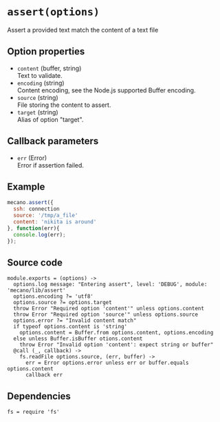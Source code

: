 
# `assert(options)`

Assert a provided text match the content of a text file

## Option properties

*   `content` (buffer, string)   
    Text to validate.   
*   `encoding` (string)   
    Content encoding, see the Node.js supported Buffer encoding.   
*   `source` (string)   
    File storing the content to assert.   
*   `target` (string)   
    Alias of option "target".   

## Callback parameters

*   `err` (Error)   
    Error if assertion failed.   

## Example

```js
mecano.assert({
  ssh: connection
  source: '/tmp/a_file'     
  content: 'nikita is around' 
}, function(err){
  console.log(err);
});
```

## Source code

    module.exports = (options) ->
      options.log message: "Entering assert", level: 'DEBUG', module: 'mecano/lib/assert'
      options.encoding ?= 'utf8'
      options.source ?= options.target
      throw Error "Required option 'content'" unless options.content
      throw Error "Required option 'source'" unless options.source
      options.error ?= "Invalid content match"
      if typeof options.content is 'string'
        options.content = Buffer.from options.content, options.encoding
      else unless Buffer.isBuffer otions.content
        throw Error "Invalid option 'content': expect string or buffer"
      @call (_, callback) ->
        fs.readFile options.source, (err, buffer) ->
          err = Error options.error unless err or buffer.equals options.content
          callback err
      

## Dependencies

    fs = require 'fs'

[backmeup]: https://github.com/adaltas/node-backmeup
